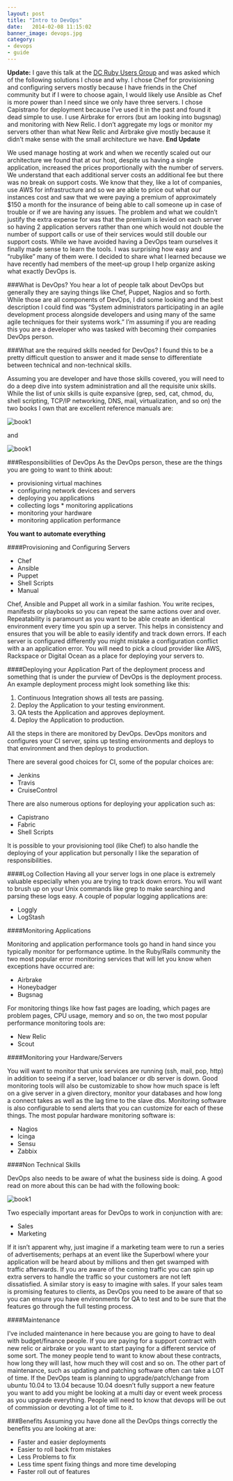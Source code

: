 ```yaml
---
layout: post
title: "Intro to DevOps"
date:   2014-02-08 11:15:02
banner_image: devops.jpg
category:
- devops
- guide
---
```


**Update:** I gave this talk at the [DC Ruby Users Group] and was asked which of the following solutions I chose and why. I chose Chef for provisioning and configuring servers mostly because I have friends in the Chef community but if I were to choose again, I would likely use Ansible as Chef is more power than I need since we only have three servers. I chose Capistrano for deployment because I’ve used it in the past and found it dead simple to use. I use Airbrake for errors (but am looking into bugsnag) and monitoring with New Relic. I don’t aggregate my logs or monitor my servers other than what New Relic and Airbrake give mostly because it didn’t make sense with the small architecture we have. **End Update**

We used manage hosting at work and when we recently scaled out our architecture we found that at our host, despite us having a single application, increased the prices proportionally with the number of servers. We understand that each additional server costs an additional fee but there was no break on support costs. We know that they, like a lot of companies, use AWS for infrastructure and so we are able to price out what our instances cost and saw that we were paying a premium of approximately $150 a month for the insurance of being able to call someone up in case of trouble or if we are having any issues. The problem and what we couldn’t justify the extra expense for was that the premium is levied on each server so having 2 application servers rather than one which would not double the number of support calls or use of their services would still double our support costs. While we have avoided having a DevOps team ourselves it finally made sense to learn the tools. I was surprising how easy and “rubylike” many of them were. I decided to share what I learned because we have recently had members of the meet-up group I help organize asking what exactly DevOps is.

###What is DevOps?
You hear a lot of people talk about DevOps but generally they are saying things like Chef, Puppet, Nagios and so forth. While those are all components of DevOps, I did some looking and the best description I could find was “System administrators participating in an agile development process alongside developers and using many of the same agile techniques for their systems work.” I’m assuming if you are reading this you are a developer who was tasked with becoming their companies DevOps person.

###What are the required skills needed for DevOps?
I found this to be a pretty difficult question to answer and it made sense to differentiate between technical and non-technical skills.

Assuming you are developer and have those skills covered, you will need to do a deep dive into system administration and all the requisite unix skills. While the list of unix skills is quite expansive (grep, sed, cat, chmod, du, shell scripting, TCP/IP networking, DNS, mail, virtualization, and so on) the two books I own that are excellent reference manuals are:

![book1](/assets/images/book1.jpg)

and

![book1](/assets/images/book2.jpg)


###Responsibilities of DevOps
As the DevOps person, these are the things you are going to want to think about:

* provisioning virtual machines
* configuring network devices and servers
* deploying you applications
* collecting logs * monitoring applications
* monitoring your hardware
* monitoring application performance

**You want to automate everything**

####Provisioning and Configuring Servers

* Chef
* Ansible
* Puppet
* Shell Scripts
* Manual

Chef, Ansible and Puppet all work in a similar fashion. You write recipes, manifests or playbooks so you can repeat the same actions over and over. Repeatability is paramount as you want to be able create an identical environment every time you spin up a server. This helps in consistency and ensures that you will be able to easily identify and track down errors. If each server is configured differently you might mistake a configuration conflict with a an application error. You will need to pick a cloud provider like AWS, Rackspace or Digital Ocean as a place for deploying your servers to.

####Deploying your Application
Part of the deployment process and something that is under the purview of DevOps is the deployment process. An example deployment process might look something like this:

1. Continuous Integration shows all tests are passing.
2. Deploy the Application to your testing environment.
3. QA tests the Application and approves deployment.
4. Deploy the Application to production.

All the steps in there are monitored by DevOps. DevOps monitors and configures your CI server, spins up testing environments and deploys to that environment and then deploys to production.

There are several good choices for CI, some of the popular choices are:

* Jenkins
* Travis
* CruiseControl

There are also numerous options for deploying your application such as:

* Capistrano
* Fabric
* Shell Scripts

It is possible to your provisioning tool (like Chef) to also handle the deploying of your application but personally I like the separation of responsibilities.

####Log Collection
Having all your server logs in one place is extremely valuable especially when you are trying to track down errors. You will want to brush up on your Unix commands like grep to make searching and parsing these logs easy. A couple of popular logging applications are:

* Loggly
* LogStash

####Monitoring Applications

Monitoring and application performance tools go hand in hand since you typically monitor for performance uptime. In the Ruby/Rails community the two most popular error monitoring services that will let you know when exceptions have occurred are:

* Airbrake
* Honeybadger
* Bugsnag

For monitoring things like how fast pages are loading, which pages are problem pages, CPU usage, memory and so on, the two most popular performance monitoring tools are:

* New Relic
* Scout

####Monitoring your Hardware/Servers

You will want to monitor that unix services are running (ssh, mail, pop, http) in addition to seeing if a server, load balancer or db server is down. Good monitoring tools will also be customizable to show how much space is left on a give server in a given directory, monitor your databases and how long a connect takes as well as the lag time to the slave dbs. Monitoring software is also configurable to send alerts that you can customize for each of these things. The most popular hardware monitoring software is:

* Nagios
* Icinga
* Sensu
* Zabbix

####Non Technical Skills

DevOps also needs to be aware of what the business side is doing. A good read on more about this can be had with the following book:

![book1](/assets/images/book3.png)


Two especially important areas for DevOps to work in conjunction with are:

* Sales
* Marketing

If it isn’t apparent why, just imagine if a marketing team were to run a series of advertisements; perhaps at an event like the Superbowl where your application will be heard about by millions and then get swamped with traffic afterwards. If you are aware of the coming traffic you can spin up extra servers to handle the traffic so your customers are not left dissatisfied. A similar story is easy to imagine with sales. If your sales team is promising features to clients, as DevOps you need to be aware of that so you can ensure you have environments for QA to test and to be sure that the features go through the full testing process.

####Maintenance

I’ve included maintenance in here because you are going to have to deal with budget/finance people. If you are paying for a support contract with new relic or airbrake or you want to start paying for a different service of some sort. The money people tend to want to know about these contracts, how long they will last, how much they will cost and so on. The other part of maintenance, such as updating and patching software often can take a LOT of time. If the DevOps team is planning to upgrade/patch/change from ubuntu 10.04 to 13.04 because 10.04 doesn’t fully support a new feature you want to add you might be looking at a multi day or event week process as you upgrade everything. People will need to know that devops will be out of commission or devoting a lot of time to it.

###Benefits
Assuming you have done all the DevOps things correctly the benefits you are looking at are:

* Faster and easier deployments
* Easier to roll back from mistakes
* Less Problems to fix
* Less time spent fixing things and more time developing
* Faster roll out of features

[DC Ruby Users Group]:(http://www.meetup.com/dcruby/events/101392262/)
